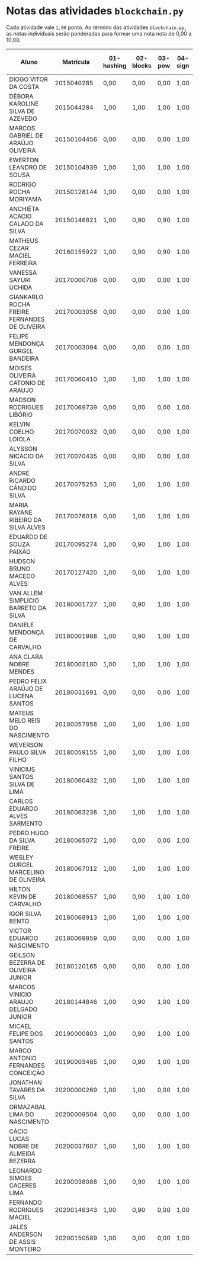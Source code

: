 # Notas das atividades `blockchain.py`

Cada atividade vale `1,00` ponto. Ao término das atividades `blockchain.py`, as notas individuais serão ponderadas para formar uma nota nota de 0,00 a 10,00.

| Aluno                                        | Matrícula   | 01-hashing | 02-blocks | 03-pow | 04-sign | UNIDADE 1 | 05-txs | 06-api | 07-contracts-1 | 07-contracts-2 | UNIDADE 2 |
| -------------------------------------------- | ----------- | ---------- | --------- | ------ | ------- | --------- | ------ | ------ | -------------- | -------------- | --------- |
| DIOGO VITOR DA COSTA                         | 2015040285  | 0,00       | 0,00      | 0,00   | 1,00    | 2,50      | 0,00   | 0,00   | 0,00           | 0,00           | 0,00      |
| DÉBORA KAROLINE SILVA DE AZEVEDO             | 2015044284  | 1,00       | 1,00      | 1,00   | 1,00    | 10,00     | 0,50   | 0,65   | 0,80           | 0,30           | 5,63      |
| MARCOS GABRIEL DE ARAÚJO OLIVEIRA            | 20150104456 | 0,00       | 0,00      | 0,00   | 1,00    | 2,50      | 0,00   | 0,00   | 0,00           | 0,00           | 0,00      |
| EWERTON LEANDRO DE SOUSA                     | 20150104939 | 1,00       | 1,00      | 1,00   | 1,00    | 10,00     | 1,00   | 1,00   | 1,00           | 0,90           | 9,75      |
| RODRIGO ROCHA MORIYAMA                       | 20150128144 | 1,00       | 0,00      | 0,00   | 1,00    | 5,00      | 0,00   | 0,00   | 0,00           | 0,00           | 0,00      |
| ANCHIÊTA ACACIO CALADO DA SILVA              | 20150146821 | 1,00       | 0,90      | 0,90   | 1,00    | 9,50      | 0,70   | 0,50   | 0,75           | 0,75           | 6,75      |
| MATHEUS CEZAR MACIEL FERREIRA                | 20160155922 | 1,00       | 0,90      | 0,90   | 1,00    | 9,50      | 1,00   | 1,00   | 1,00           | 1,00           | 10,00     |
| VANESSA SAYURI UCHIDA                        | 20170000708 | 0,00       | 0,00      | 0,00   | 1,00    | 2,50      | 0,00   | 0,00   | 0,00           | 0,00           | 0,00      |
| GIANKARLO ROCHA FREIRE FERNANDES DE OLIVEIRA | 20170003058 | 0,00       | 0,00      | 0,00   | 1,00    | 2,50      | 0,00   | 0,00   | 0,00           | 0,00           | 0,00      |
| FELIPE MENDONÇA GURGEL BANDEIRA              | 20170003094 | 0,00       | 0,00      | 0,00   | 1,00    | 2,50      | 0,00   | 0,00   | 0,00           | 0,00           | 0,00      |
| MOISES OLIVEIRA CATONIO DE ARAUJO            | 20170060410 | 1,00       | 1,00      | 1,00   | 1,00    | 10,00     | 1,00   | 0,85   | 1,00           | 0,40           | 8,13      |
| MADSON RODRIGUES LIBÓRIO                     | 20170069739 | 0,00       | 0,00      | 0,00   | 1,00    | 2,50      | 0,00   | 0,00   | 0,00           | 0,00           | 0,00      |
| KELVIN COELHO LOIOLA                         | 20170070032 | 0,00       | 0,00      | 0,00   | 1,00    | 2,50      | 0,00   | 0,00   | 0,00           | 0,00           | 0,00      |
| ALYSSON NICACIO DA SILVA                     | 20170070435 | 0,00       | 0,00      | 0,00   | 1,00    | 2,50      | 0,00   | 0,00   | 0,00           | 0,00           | 0,00      |
| ANDRÉ RICARDO CÂNDIDO SILVA                  | 20170075253 | 1,00       | 1,00      | 1,00   | 1,00    | 10,00     | 1,00   | 1,00   | 1,00           | 1,00           | 10,00     |
| MARIA RAYANE RIBEIRO DA SILVA ALVES          | 20170076018 | 0,00       | 1,00      | 1,00   | 1,00    | 7,50      | 0,00   | 0,85   | 1,00           | 1,00           | 7,13      |
| EDUARDO DE SOUZA PAIXÃO                      | 20170095274 | 1,00       | 0,90      | 1,00   | 1,00    | 9,75      | 0,40   | 0,70   | 0,90           | 0,00           | 5,00      |
| HUDSON BRUNO MACEDO ALVES                    | 20170127420 | 1,00       | 0,00      | 1,00   | 1,00    | 7,50      | 1,00   | 0,65   | 0,80           | 1,00           | 8,63      |
| VAN ALLEM SIMPLICIO BARRETO DA SILVA         | 20180001727 | 1,00       | 0,90      | 1,00   | 1,00    | 9,75      | 0,90   | 1,00   | 1,00           | 1,00           | 9,75      |
| DANIELE MENDONÇA DE CARVALHO                 | 20180001988 | 1,00       | 0,90      | 1,00   | 1,00    | 9,75      | 1,00   | 0,95   | 0,80           | 1,00           | 9,38      |
| ANA CLARA NOBRE MENDES                       | 20180002180 | 1,00       | 1,00      | 1,00   | 1,00    | 10,00     | 0,70   | 0,65   | 0,80           | 0,30           | 6,13      |
| PEDRO FÉLIX ARAÚJO DE LUCENA SANTOS          | 20180031691 | 0,00       | 0,00      | 0,00   | 1,00    | 2,50      | 0,00   | 0,00   | 0,00           | 0,00           | 0,00      |
| MATEUS MELO REIS DO NASCIMENTO               | 20180057858 | 1,00       | 1,00      | 1,00   | 1,00    | 10,00     | 0,70   | 1,00   | 1,00           | 1,00           | 9,25      |
| WEVERSON PAULO SILVA FILHO                   | 20180059155 | 1,00       | 1,00      | 1,00   | 1,00    | 10,00     | 1,00   | 1,00   | 0,80           | 0,90           | 9,25      |
| VINICIUS SANTOS SILVA DE LIMA                | 20180060432 | 1,00       | 1,00      | 1,00   | 1,00    | 10,00     | 1,00   | 0,95   | 0,80           | 1,00           | 9,38      |
| CARLOS EDUARDO ALVES SARMENTO                | 20180063238 | 1,00       | 1,00      | 1,00   | 1,00    | 10,00     | 1,00   | 1,00   | 1,00           | 1,00           | 10,00     |
| PEDRO HUGO DA SILVA FREIRE                   | 20180065072 | 1,00       | 0,00      | 0,00   | 1,00    | 5,00      | 0,00   | 0,00   | 0,00           | 0,00           | 0,00      |
| WESLEY GURGEL MARCELINO DE OLIVEIRA          | 20180067012 | 1,00       | 1,00      | 1,00   | 1,00    | 10,00     | 1,00   | 1,00   | 1,00           | 1,00           | 10,00     |
| HILTON KEVIN DE CARVALHO                     | 20180068557 | 1,00       | 0,90      | 1,00   | 1,00    | 9,75      | 1,00   | 0,90   | 0,00           | 0,00           | 4,75      |
| IGOR SILVA BENTO                             | 20180068913 | 1,00       | 1,00      | 1,00   | 1,00    | 10,00     | 1,00   | 1,00   | 1,00           | 1,00           | 10,00     |
| VICTOR EDUARDO NASCIMENTO                    | 20180069859 | 0,00       | 0,00      | 0,00   | 1,00    | 2,50      | 0,00   | 0,00   | 0,00           | 0,00           | 0,00      |
| GEILSON BEZERRA DE OLIVEIRA JUNIOR           | 20180120165 | 0,00       | 0,00      | 0,00   | 1,00    | 2,50      | 0,00   | 0,00   | 0,00           | 0,00           | 0,00      |
| MARCOS VINICIO ARAUJO DELGADO JUNIOR         | 20180144846 | 1,00       | 0,90      | 1,00   | 1,00    | 9,75      | 1,00   | 1,00   | 0,80           | 0,90           | 9,25      |
| MICAEL FELIPE DOS SANTOS                     | 20190000803 | 1,00       | 0,90      | 1,00   | 1,00    | 9,75      | 0,00   | 1,00   | 0,00           | 0,00           | 2,50      |
| MARCO ANTONIO FERNANDES CONCEIÇÃO            | 20190003485 | 1,00       | 0,90      | 1,00   | 1,00    | 9,75      | 1,00   | 0,85   | 1,00           | 0,40           | 8,13      |
| JONATHAN TAVARES DA SILVA                    | 20200000269 | 1,00       | 1,00      | 0,00   | 1,00    | 7,50      | 0,50   | 0,75   | 0,10           | 0,10           | 3,63      |
| ORMAZABAL LIMA DO NASCIMENTO                 | 20200009504 | 0,00       | 0,00      | 0,00   | 1,00    | 2,50      | 0,00   | 0,00   | 0,00           | 0,00           | 0,00      |
| CÁCIO LUCAS NOBRE DE ALMEIDA BEZERRA         | 20200037607 | 1,00       | 1,00      | 1,00   | 1,00    | 10,00     | 1,00   | 1,00   | 1,00           | 1,00           | 10,00     |
| LEONARDO SIMOES CACERES LIMA                 | 20200038088 | 1,00       | 0,90      | 1,00   | 1,00    | 9,75      | 0,00   | 0,00   | 0,00           | 0,00           | 0,00      |
| FERNANDO RODRIGUES MACIEL                    | 20200146343 | 1,00       | 0,90      | 0,00   | 1,00    | 7,25      | 0,00   | 0,90   | 0,00           | 0,00           | 2,25      |
| JALES ANDERSON DE ASSIS MONTEIRO             | 20200150589 | 1,00       | 0,00      | 0,00   | 1,00    | 5,00      | 0,00   | 0,00   | 0,00           | 0,00           | 0,00      |
